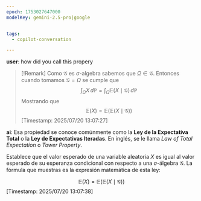 ```yaml
---
epoch: 1753027647000
modelKey: gemini-2.5-pro|google


tags:
  - copilot-conversation

---
```


**user**: how did you call this propery

>[!Remark]
>Como $\mathcal{G}$ es $\sigma$-algebra sabemos que $\Omega\in \mathcal{G}$. Entonces cuando tomamos $\mathcal{G} = \Omega$ se cumple que
>$$\int_\Omega X \, d\mathbb{P} = \int_\Omega \mathbb{E}(X \mid \mathcal{G}) \, d\mathbb{P}$$
>Mostrando que $$\mathbb{E}(X) = \mathbb{E}(\mathbb{E}(X \mid \mathcal{G}))$$
[Timestamp: 2025/07/20 13:07:27]

**ai**: Esa propiedad se conoce comúnmente como la **Ley de la Expectativa Total** o la **Ley de Expectativas Iteradas**. En inglés, se le llama *Law of Total Expectation* o *Tower Property*.

Establece que el valor esperado de una variable aleatoria $X$ es igual al valor esperado de su esperanza condicional con respecto a una $\sigma$-álgebra $\mathcal{G}$. La fórmula que muestras es la expresión matemática de esta ley:

$$\mathbb{E}(X) = \mathbb{E}(\mathbb{E}(X \mid \mathcal{G}))$$
[Timestamp: 2025/07/20 13:07:38]